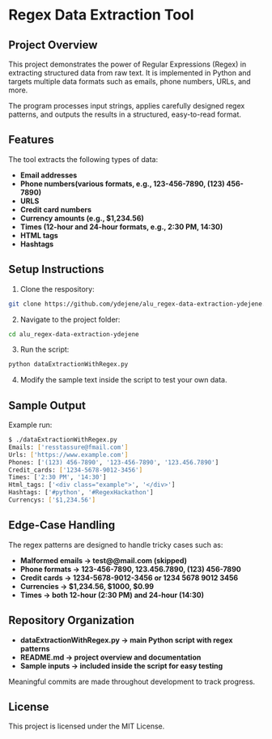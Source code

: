# Regex Data Extraction Tool

## Project Overview

This project demonstrates the power of Regular Expressions (Regex) in extracting structured data from raw text. It is implemented in Python and targets multiple data formats such as emails, phone numbers, URLs, and more.

The program processes input strings, applies carefully designed regex patterns, and outputs the results in a structured, easy-to-read format.

## Features
The tool extracts the following types of data:

- **Email addresses**
- **Phone numbers(various formats, e.g., 123-456-7890, (123) 456-7890)**
- **URLS**
- **Credit card numbers**
- **Currency amounts (e.g., $1,234.56)**
- **Times (12-hour and 24-hour formats, e.g., 2:30 PM, 14:30)**
- **HTML tags**
- **Hashtags**

## Setup Instructions
1. Clone the respository: 
``` bash
git clone https://github.com/ydejene/alu_regex-data-extraction-ydejene.git
```

2. Navigate to the project folder:
```bash
cd alu_regex-data-extraction-ydejene
```

3. Run the script:
```bash
python dataExtractionWithRegex.py
```

4. Modify the sample text inside the script to test your own data.

## Sample Output
Example run:
```bash
$ ./dataExtractionWithRegex.py
Emails: ['resstassure@fmail.com']
Urls: ['https://www.example.com']
Phones: ['(123) 456-7890', '123-456-7890', '123.456.7890']
Credit_cards: ['1234-5678-9012-3456']
Times: ['2:30 PM', '14:30']
Html_tags: ['<div class="example">', '</div>']
Hashtags: ['#python', '#RegexHackathon']
Currencys: ['$1,234.56']
```

## Edge-Case Handling
The regex patterns are designed to handle tricky cases such as:
 - **Malformed emails → test@@mail.com (skipped)**
 - **Phone formats → 123-456-7890, 123.456.7890, (123) 456-7890**
 - **Credit cards → 1234-5678-9012-3456 or 1234 5678 9012 3456**
 - **Currencies → $1,234.56, $1000, $0.99**
 - **Times → both 12-hour (2:30 PM) and 24-hour (14:30)**

 ## Repository Organization

 - **dataExtractionWithRegex.py → main Python script with regex patterns**
 - **README.md → project overview and documentation**
 - **Sample inputs → included inside the script for easy testing**

 Meaningful commits are made throughout development to track progress.

 ## License
This project is licensed under the MIT License.

